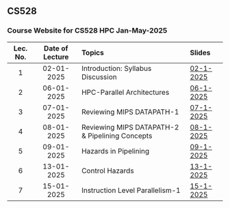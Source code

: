 ## CS528
### Course Website for CS528 HPC Jan-May-2025


| Lec. No. | Date of Lecture        | Topics  | Slides   |
|:---:|:--:|:--|:--------------------------|
| 1       |  02-01-2025            | Introduction: Syllabus Discussion| [02-1-2025](https://iitgoffice-my.sharepoint.com/:b:/g/personal/phrangboklang_iitg_ac_in/EUmmHQJHOu1MijXOagEhgf8BRxe8bPvzOWu_wn3SPUDYmg?e=9FRAqo) | 
| 2       |  06-01-2025            | HPC-Parallel Architectures| [06-1-2025](https://iitgoffice-my.sharepoint.com/:b:/g/personal/phrangboklang_iitg_ac_in/Ecmnea5lQGVMhLyNLVEruAwBaIL59k7L9sourF-HmUfAvw?e=aGfkjM) | 
| 3       |  07-01-2025            | Reviewing MIPS DATAPATH-1 | [07-1-2025](https://iitgoffice-my.sharepoint.com/:b:/g/personal/phrangboklang_iitg_ac_in/Ea1haUByWKVGlb0RfRyQcXYBDTV14iGq2suEq8O0ihq29Q) |
| 4       |  08-01-2025            | Reviewing MIPS DATAPATH-2 & Pipelining Concepts | [08-1-2025](https://iitgoffice-my.sharepoint.com/:b:/g/personal/phrangboklang_iitg_ac_in/EZCduiNlAshBhW2vlknXknsBksJTCYChWUrq6v2KcNO9XQ?e=uIvnG3) |
| 5       |  09-01-2025            | Hazards in Pipelining | [09-1-2025](https://iitgoffice-my.sharepoint.com/:b:/g/personal/phrangboklang_iitg_ac_in/ESehAE3koT9MoL9CB4Su8wEBcRI9axmC6QAd_hU8kBsGyA?e=QRSVKT) |
| 6       |  13-01-2025            | Control Hazards | [13-1-2025](https://iitgoffice-my.sharepoint.com/:b:/g/personal/phrangboklang_iitg_ac_in/EffDZrzQIw5DoYUAj9ppceQBeNFfTXawUS1GRps4FOB8ow?e=emEdCi) |
| 7       |  15-01-2025            | Instruction Level Parallelism-1 | [15-1-2025](https://iitgoffice-my.sharepoint.com/:b:/g/personal/phrangboklang_iitg_ac_in/EbEe_FSbEdBPmHRL_vNKNtsBtqoV7D6KslZD2LhXnFpdXQ) |



